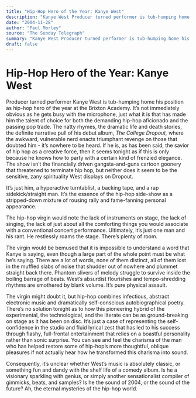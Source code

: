 ```yaml
---
title: "Hip-Hop Hero of the Year: Kanye West"
description: "Kanye West Producer turned performer is tub-humping home his position as hip-hop hero of the year at the Brixton Academy. The natty rhymes, the dramatic life and death stories, the definite narrative ..."
date: "2004-11-28"
author: "Paul Morley"
source: "The Sunday Telegraph"
summary: "Kanye West Producer turned performer is tub-humping home his position as hip-hop hero of the year at the Brixton Academy. The natty rhymes, the dramatic life and death stories, the definite narrative pull of his debut album, *The College Dropout,* where the awkward, vulnerable nerd enacts triumphant revenge on those that doubted him."
draft: false
---
```


# Hip-Hop Hero of the Year: Kanye West

Producer turned performer Kanye West is tub-humping home his position as hip-hop hero of the year at the Brixton Academy. It’s not immediately obvious as he gets busy with the microphone, just what it is that has made him the talent of choice for both the demanding hip-hop aficionado and the passing pop trade. The natty rhymes, the dramatic life and death stories, the definite narrative pull of his debut album, *The College Dropout,* where the awkward, vulnerable nerd enacts triumphant revenge on those that doubted him - it’s nowhere to be heard. If he is, as has been said, the savior of hip hop as a creative force, then it seems tonight as if this is only because he knows how to party with a certain kind of frenzied elegance. The show isn’t the financially driven gangsta-and-guns cartoon goonery that threatened to terminate hip hop, but neither does it seem to be the sensitive, zany spirituality West displays on Dropout.

It’s just him, a hyperactive turntablist, a backing tape, and a rap sidekick/straight man. It’s the essence of the hip-hop side-show as a stripped-down mixture of rousing rally and fame-fanning personal appearance.

The hip-hop virgin would note the lack of instruments on stage, the lack of singing, the lack of just about all the comforting things you would associate with a conventional concert performance. Ultimately, it’s just one man and his rant. He restlessly roams the stage. There’s plenty of room.

The virgin would be bemused that it is impossible to understand a word that Kanye is saying, even though a large part of the whole point must be what he’s saying. There are a lot of words, none of them distinct, all of them lost in the muffled slabs of noise that shudder out of nowhere and plummet straight back there. Phantom slivers of melody struggle to survive inside the boiling barrage of beats. West’s absurdist flourishes and tempo-shredding rhythms are smothered by blank volume. It’s pure physical assault.

The virgin might doubt it, but hip-hop combines infectious, abstract electronic music and dramatically self-conscious autobiographical poetry. There’s no solution tonight as to how this pioneering hybrid of the experimental, the technological, and the literate can be as ground-breaking on stage as it has been on disc. It’s just a case of representing the self-confidence in the studio and fluid lyrical zest that has led to his success through flashy, full-frontal entertainment that relies on a boastful personality rather than sonic surprise. You can see and feel the charisma of the man who has helped restore some of hip-hop’s more thoughtful, oblique pleasures if not actually hear how he transformed this charisma into sound.

Consequently, it’s unclear whether West’s music is absolutely classic, or something fun and dandy with the shelf life of a comedy album. Is he a visionary sparkling with genius, or simply another sensationalist compiler of gimmicks, beats, and samples? Is he the sound of 2004, or the sound of the future? Ah, the eternal mysteries of the hip-hop world.
